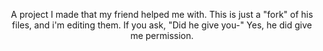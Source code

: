 <div align="center">
    <img src="">
    <p>A project I made that my friend helped me with. This is just a "fork" of his files, and i'm editing them. If you ask, "Did he give you-" Yes, he did give me permission.<p>
